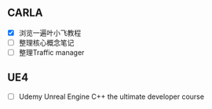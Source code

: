 ## CARLA
- [x] 浏览一遍叶小飞教程
- [ ] 整理核心概念笔记
- [ ] 整理Traffic manager
## UE4
- [ ] Udemy Unreal Engine C++ the ultimate developer course  